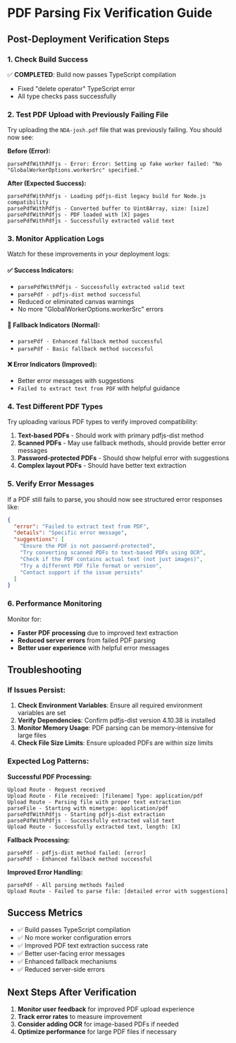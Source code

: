 # PDF Parsing Fix Verification Guide

## Post-Deployment Verification Steps

### 1. Check Build Success
✅ **COMPLETED**: Build now passes TypeScript compilation
- Fixed "delete operator" TypeScript error
- All type checks pass successfully

### 2. Test PDF Upload with Previously Failing File

Try uploading the `NDA-josh.pdf` file that was previously failing. You should now see:

**Before (Error):**
```
parsePdfWithPdfjs - Error: Error: Setting up fake worker failed: "No "GlobalWorkerOptions.workerSrc" specified."
```

**After (Expected Success):**
```
parsePdfWithPdfjs - Loading pdfjs-dist legacy build for Node.js compatibility
parsePdfWithPdfjs - Converted buffer to Uint8Array, size: [size]
parsePdfWithPdfjs - PDF loaded with [X] pages
parsePdfWithPdfjs - Successfully extracted valid text
```

### 3. Monitor Application Logs

Watch for these improvements in your deployment logs:

#### ✅ Success Indicators:
- `parsePdfWithPdfjs - Successfully extracted valid text`
- `parsePdf - pdfjs-dist method successful`
- Reduced or eliminated canvas warnings
- No more "GlobalWorkerOptions.workerSrc" errors

#### 🔄 Fallback Indicators (Normal):
- `parsePdf - Enhanced fallback method successful`
- `parsePdf - Basic fallback method successful`

#### ❌ Error Indicators (Improved):
- Better error messages with suggestions
- `Failed to extract text from PDF` with helpful guidance

### 4. Test Different PDF Types

Try uploading various PDF types to verify improved compatibility:

1. **Text-based PDFs** - Should work with primary pdfjs-dist method
2. **Scanned PDFs** - May use fallback methods, should provide better error messages
3. **Password-protected PDFs** - Should show helpful error with suggestions
4. **Complex layout PDFs** - Should have better text extraction

### 5. Verify Error Messages

If a PDF still fails to parse, you should now see structured error responses like:

```json
{
  "error": "Failed to extract text from PDF",
  "details": "Specific error message",
  "suggestions": [
    "Ensure the PDF is not password-protected",
    "Try converting scanned PDFs to text-based PDFs using OCR",
    "Check if the PDF contains actual text (not just images)",
    "Try a different PDF file format or version",
    "Contact support if the issue persists"
  ]
}
```

### 6. Performance Monitoring

Monitor for:
- **Faster PDF processing** due to improved text extraction
- **Reduced server errors** from failed PDF parsing
- **Better user experience** with helpful error messages

## Troubleshooting

### If Issues Persist:

1. **Check Environment Variables**: Ensure all required environment variables are set
2. **Verify Dependencies**: Confirm pdfjs-dist version 4.10.38 is installed
3. **Monitor Memory Usage**: PDF parsing can be memory-intensive for large files
4. **Check File Size Limits**: Ensure uploaded PDFs are within size limits

### Expected Log Patterns:

**Successful PDF Processing:**
```
Upload Route - Request received
Upload Route - File received: [filename] Type: application/pdf
Upload Route - Parsing file with proper text extraction
parseFile - Starting with mimetype: application/pdf
parsePdfWithPdfjs - Starting pdfjs-dist extraction
parsePdfWithPdfjs - Successfully extracted valid text
Upload Route - Successfully extracted text, length: [X]
```

**Fallback Processing:**
```
parsePdf - pdfjs-dist method failed: [error]
parsePdf - Enhanced fallback method successful
```

**Improved Error Handling:**
```
parsePdf - All parsing methods failed
Upload Route - Failed to parse file: [detailed error with suggestions]
```

## Success Metrics

- ✅ Build passes TypeScript compilation
- ✅ No more worker configuration errors
- ✅ Improved PDF text extraction success rate
- ✅ Better user-facing error messages
- ✅ Enhanced fallback mechanisms
- ✅ Reduced server-side errors

## Next Steps After Verification

1. **Monitor user feedback** for improved PDF upload experience
2. **Track error rates** to measure improvement
3. **Consider adding OCR** for image-based PDFs if needed
4. **Optimize performance** for large PDF files if necessary